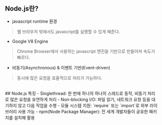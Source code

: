 ## Node.js란?
- javascript runtime 환경
> 웹 브라우저 밖에서도 javascript를 실행할 수 있게 해준다.
- Google V8 Engine
> Chrome Browser에서 사용하는 javascript 엔진을 기반으로 만들어져 속도가 빠르다.
- 비동기(Asynchronous) & 이벤트 기반(Event-driven)
> 동시에 많은 요청을 효율적으로 처리가 가능하다.

<br>
## Node.js 특징
- Singlethread:              한 번에 하나의 하나의 스레드로 동작, 비동기 처리로 많은 요청을 유연하게 처리
- Non-blocking I/O:          파일 읽기, 네트워크 요청 등을 대기하지 않고 다음 작업을 수행
- 모듈 시스템 지원:           `require` 또는 `import`로 외부 라이브러리 사용 가능
- npm(Node Package Manager): 전 세계 개발자들이 공유한 패키지를 설치해 활용
